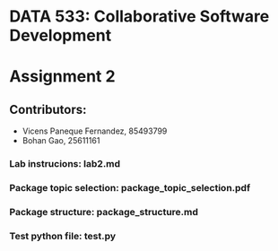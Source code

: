# DATA 533: Collaborative Software Development

# Assignment 2

## Contributors:
- Vicens Paneque Fernandez, 85493799
- Bohan Gao, 25611161

### Lab instrucions: lab2.md 
### Package topic selection: package_topic_selection.pdf
### Package structure: package_structure.md
### Test python file: test.py
